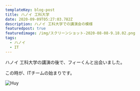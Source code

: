 ```yaml
---
templateKey: blog-post
title: ハノイ 工科大学
date: 2020-09-09T05:27:03.782Z
description: ハノイ 工科大学での講演会の模様
featuredpost: true
featuredimage: /img/スクリーンショット-2020-08-08-9.18.02.png
tags:
  - ハノイ
  - IT
---
```

ハノイ 工科大学の講演の後で、フィーくんと出会いました。

この時が、ITチームの始まりです。

![Huy](/img/スクリーンショット-2020-08-08-9.18.02.png "meeting")